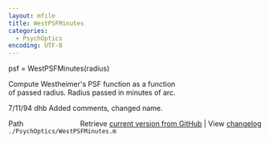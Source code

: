 ```yaml
---
layout: mfile
title: WestPSFMinutes
categories:
  - PsychOptics
encoding: UTF-8
---
```


psf = WestPSFMinutes(radius)  

Compute Westheimer's PSF function as a function  
of passed radius.  Radius passed in minutes of arc.  

7/11/94     dhb     Added comments, changed name.  


<div class="code_header" style="text-align:right;">
  <span style="float:left;">Path&nbsp;&nbsp;</span> <span class="counter">Retrieve <a href=
  "https://raw.github.com/Psychtoolbox-3/Psychtoolbox-3/beta/./PsychOptics/WestPSFMinutes.m">current version from GitHub</a> | View <a href=
  "https://github.com/Psychtoolbox-3/Psychtoolbox-3/commits/beta/./PsychOptics/WestPSFMinutes.m">changelog</a></span>
</div>
<div class="code">
  <code>./PsychOptics/WestPSFMinutes.m</code>
</div>
